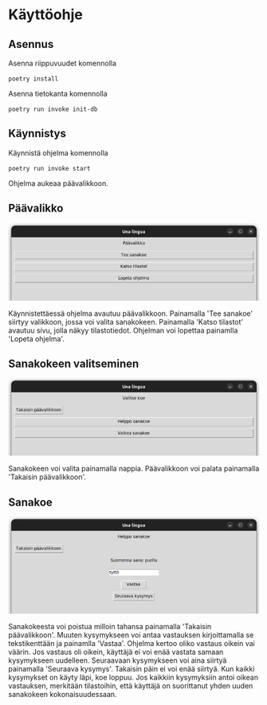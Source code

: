 # Käyttöohje

## Asennus

Asenna riippuvuudet komennolla

    poetry install

Asenna tietokanta komennolla

    poetry run invoke init-db

## Käynnistys

Käynnistä ohjelma komennolla 

    poetry run invoke start

Ohjelma aukeaa päävalikkoon.

## Päävalikko

![](./kuvat/paavalikko.png)

Käynnistettäessä ohjelma avautuu päävalikkoon. Painamalla 'Tee sanakoe' siirtyy valikkoon, jossa voi valita sanakokeen. Painamalla 'Katso tilastot' avautuu sivu, jolla näkyy tilastotiedot. Ohjelman voi lopettaa painamlla 'Lopeta ohjelma'.

## Sanakokeen valitseminen

![](./kuvat/valitse_sanakoe.png)

Sanakokeen voi valita painamalla nappia. Päävalikkoon voi palata painamalla 'Takaisin päävalikkoon'.

## Sanakoe

![](./kuvat/vastaa_kysymykseen.png)

Sanakokeesta voi poistua milloin tahansa painamalla 'Takaisin päävalikkoon'. Muuten kysymykseen voi antaa vastauksen kirjoittamalla se tekstikenttään ja painamlla 'Vastaa'. Ohjelma kertoo oliko vastaus oikein vai väärin. Jos vastaus oli oikein, käyttäjä ei voi enää vastata samaan kysymykseen uudelleen. Seuraavaan kysymykseen voi aina siirtyä painamalla 'Seuraava kysymys'. Takaisin päin ei voi enää siirtyä. Kun kaikki kysymykset on käyty läpi, koe loppuu. Jos kaikkiin kysymyksiin antoi oikean vastauksen, merkitään tilastoihin, että käyttäjä on suorittanut yhden uuden sanakokeen kokonaisuudessaan.